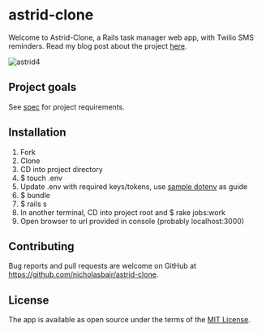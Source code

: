 # astrid-clone

Welcome to Astrid-Clone, a Rails task manager web app, with Twilio SMS reminders.  Read my blog post about the project [here](http://nicholasbair.com/2017/07/11/astrid_clone_maybe/).

![astrid4](https://user-images.githubusercontent.com/8889403/28085388-9dd9474e-6649-11e7-968b-006667ab700f.gif)

## Project goals
See [spec](SPEC.md) for project requirements.

## Installation
1. Fork
2. Clone
3. CD into project directory
4. $ touch .env
5. Update .env with required keys/tokens, use [sample dotenv](dotenv_sample.txt) as guide
4. $ bundle
5. $ rails s
6. In another terminal, CD into project root and $ rake jobs:work
7. Open browser to url provided in console (probably localhost:3000)

## Contributing
Bug reports and pull requests are welcome on GitHub at https://github.com/nicholasbair/astrid-clone.

## License
The app is available as open source under the terms of the [MIT License](http://opensource.org/licenses/MIT).
